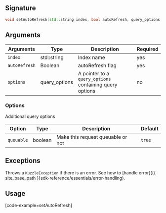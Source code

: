 ## Signature

``` cpp
void setAutoRefresh(std::string index, bool autoRefresh, query_options *options = null)
```

## Arguments

| Arguments     | Type        | Description               | Required
|---------------|-------------|---------------------------|----------
| ``index``     | std::string  | Index name | yes
| ``autoRefresh`` | Boolean  | autoRefresh flag | yes
| ``options``   | query_options | A pointer to a `query_options` containing query options| no

### __Options__

Additional query options

| Option   | Type    | Description                       | Default |
| -------- | ------- | --------------------------------- | ------- |
| `queuable` | boolean | Make this request queuable or not | `true`    |

## Exceptions

Throws a `KuzzleException` if there is an error. See how to [handle error]({{ site_base_path }}sdk-reference/essentials/error-handling).

## Usage

[code-example=setAutoRefresh]
